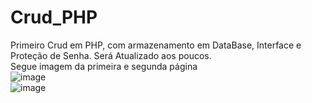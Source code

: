 # Crud_PHP
Primeiro Crud em PHP, com armazenamento em DataBase, Interface e Proteção de Senha. Será Atualizado aos poucos.
<br>
Segue imagem da primeira e segunda página
<br>
![image](https://user-images.githubusercontent.com/63565141/230162505-80dcf5a1-f98e-4302-89d7-1d0cbcb07b90.png)
<br>
![image](https://user-images.githubusercontent.com/63565141/230162102-df29801c-ffc4-49ec-89ab-e7524cb9ab43.png)
